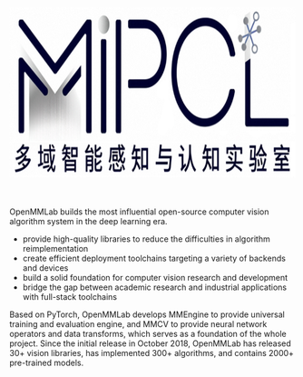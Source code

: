 
<div align="center">
  <img src="https://github.com/MIPACLab/.github/blob/master/logo.png" height="300"/>
  <div>&nbsp;</div>
  <div align="center">
</div>
<div>&nbsp;</div>
</div>

OpenMMLab builds the most influential open-source computer vision algorithm system in the deep learning era.

- provide high-quality libraries to reduce the difficulties in algorithm reimplementation
- create efficient deployment toolchains targeting a variety of backends and devices
- build a solid foundation for computer vision research and development
- bridge the gap between academic research and industrial applications with full-stack toolchains

Based on PyTorch, OpenMMLab develops MMEngine to provide universal training and evaluation engine, and MMCV to provide neural network operators and data transforms, which serves as a foundation of the whole project. Since the initial release in October 2018, OpenMMLab has released 30+ vision libraries, has implemented 300+ algorithms, and contains 2000+ pre-trained models.
